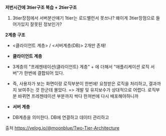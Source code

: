 **저번시간에 3tier구조 복습 + 2tier구조**
1. 3tier장점에서 서버분산얘기 1tier는 로드밸런서 못쓰나? 왜이게 3tier장점으로 들어가있지 잘못된 정보인가?
   

**2계층 구조**
- <클라이언트 계층> / <서버계층(DB)> 2개만 존재!
- **클라이언트 계층**
- 3계층의 "프레젠테이션(클라이언트) 계층" + 에 더해서 "애플리케이션 로직 서버"가 한번에 결합되어 있다.
- 즉, 사용자가 보는 화면이랑 로직부분이 한번에! 요청받은 로직을 처리하고, 결과까지 보여주는 것 한군데 몰았다.
=> 개발 및 유지보수가 상대적으로 어렵다. 로직부분 바뀌면 프레젠테이션 부분까지 싹다 한꺼번에 다시 배포해야하니까

- **서버 계층**
- DB계층을 의미한다. DB에 연결하고 데이터 관리하고

출처
https://velog.io/@moonblue/Two-Tier-Architecture


